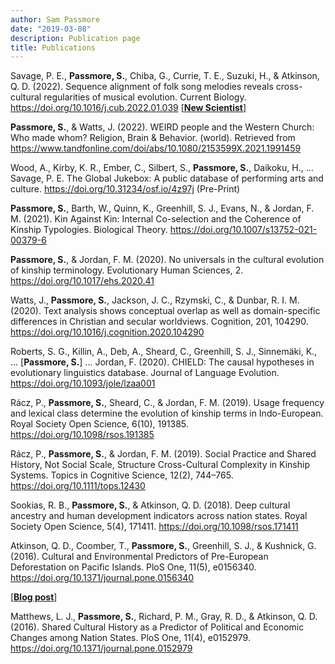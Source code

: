 ```yaml
---
author: Sam Passmore
date: "2019-03-08"
description: Publication page
title: Publications
---
```


Savage, P. E., __Passmore, S.__, Chiba, G., Currie, T. E., Suzuki, H., & Atkinson, Q. D. (2022). Sequence alignment of folk song melodies reveals cross-cultural regularities of musical evolution. Current Biology. https://doi.org/10.1016/j.cub.2022.01.039
[__[New Scientist](https://www.newscientist.com/article/2307192-japanese-and-english-language-folk-songs-evolved-in-the-same-way/)__]

__Passmore, S.__, & Watts, J. (2022). WEIRD people and the Western Church: Who made whom? Religion, Brain & Behavior. (world). Retrieved from https://www.tandfonline.com/doi/abs/10.1080/2153599X.2021.1991459

Wood, A., Kirby, K. R., Ember, C., Silbert, S., __Passmore, S.__, Daikoku, H., … Savage, P. E. The Global Jukebox: A public database of performing arts and culture. https://doi.org/10.31234/osf.io/4z97j (Pre-Print)

__Passmore, S.__, Barth, W., Quinn, K., Greenhill, S. J., Evans, N., & Jordan, F. M. (2021). Kin Against Kin: Internal Co-selection and the Coherence of Kinship Typologies. Biological Theory. https://doi.org/10.1007/s13752-021-00379-6

__Passmore, S.__, & Jordan, F. M. (2020). No universals in the cultural evolution of kinship terminology. Evolutionary Human Sciences, 2. https://doi.org/10.1017/ehs.2020.41

Watts, J., __Passmore, S.__, Jackson, J. C., Rzymski, C., & Dunbar, R. I. M. (2020). Text analysis shows conceptual overlap as well as domain-specific differences in Christian and secular worldviews. Cognition, 201, 104290. https://doi.org/10.1016/j.cognition.2020.104290

Roberts, S. G., Killin, A., Deb, A., Sheard, C., Greenhill, S. J., Sinnemäki, K., ... [__Passmore, S.__] ... Jordan, F. (2020). CHIELD: The causal hypotheses in evolutionary linguistics database. Journal of Language Evolution. https://doi.org/10.1093/jole/lzaa001

Rácz, P., __Passmore, S.__, Sheard, C., & Jordan, F. M. (2019). Usage frequency and lexical class determine the evolution of kinship terms in Indo-European. Royal Society Open Science, 6(10), 191385. https://doi.org/10.1098/rsos.191385

Rácz, P., __Passmore, S.__, & Jordan, F. M. (2019). Social Practice and Shared History, Not Social Scale, Structure Cross-Cultural Complexity in Kinship Systems. Topics in Cognitive Science, 12(2), 744–765. https://doi.org/10.1111/tops.12430

Sookias, R. B., __Passmore, S.__, & Atkinson, Q. D. (2018). Deep cultural ancestry and human development indicators across nation states. Royal Society Open Science, 5(4), 171411. https://doi.org/10.1098/rsos.171411

Atkinson, Q. D., Coomber, T., __Passmore, S.__, Greenhill, S. J., & Kushnick, G. (2016). Cultural and Environmental Predictors of Pre-European Deforestation on Pacific Islands. PloS One, 11(5), e0156340. https://doi.org/10.1371/journal.pone.0156340

[__[Blog post](/post/deep-ancestry-news)__]

Matthews, L. J., __Passmore, S.__, Richard, P. M., Gray, R. D., & Atkinson, Q. D. (2016). Shared Cultural History as a Predictor of Political and Economic Changes among Nation States. PloS One, 11(4), e0152979. https://doi.org/10.1371/journal.pone.0152979

